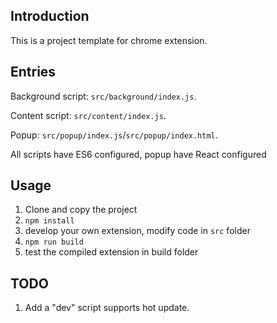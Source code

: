 ## Introduction
This is a project template for chrome extension.

## Entries
Background script: `src/background/index.js`.

Content script: `src/content/index.js`.

Popup: `src/popup/index.js`/`src/popup/index.html`.

All scripts have ES6 configured, popup have React configured

## Usage
1. Clone and copy the project
2. `npm install`
3. develop your own extension, modify code in `src` folder
4. `npm run build`
5. test the compiled extension in build folder

## TODO
1. Add a "dev" script supports hot update.
